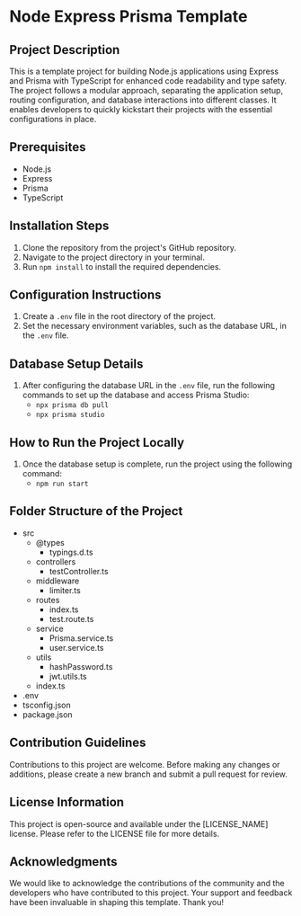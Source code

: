 # Node Express Prisma Template

## Project Description
This is a template project for building Node.js applications using Express and Prisma with TypeScript for enhanced code readability and type safety. The project follows a modular approach, separating the application setup, routing configuration, and database interactions into different classes. It enables developers to quickly kickstart their projects with the essential configurations in place.

## Prerequisites
- Node.js
- Express
- Prisma
- TypeScript

## Installation Steps
1. Clone the repository from the project's GitHub repository.
2. Navigate to the project directory in your terminal.
3. Run `npm install` to install the required dependencies.

## Configuration Instructions
1. Create a `.env` file in the root directory of the project.
2. Set the necessary environment variables, such as the database URL, in the `.env` file.

## Database Setup Details
1. After configuring the database URL in the `.env` file, run the following commands to set up the database and access Prisma Studio:
   - `npx prisma db pull`
   - `npx prisma studio`

## How to Run the Project Locally
1. Once the database setup is complete, run the project using the following command:
   - `npm run start`

## Folder Structure of the Project
- src
  - @types
    - typings.d.ts
  - controllers
    - testController.ts
  - middleware
    - limiter.ts
  - routes
    - index.ts
    - test.route.ts
  - service
    - Prisma.service.ts
    - user.service.ts
  - utils
    - hashPassword.ts
    - jwt.utils.ts
  - index.ts
- .env
- tsconfig.json
- package.json


## Contribution Guidelines
Contributions to this project are welcome. Before making any changes or additions, please create a new branch and submit a pull request for review.

## License Information
This project is open-source and available under the [LICENSE_NAME] license. Please refer to the LICENSE file for more details.

## Acknowledgments
We would like to acknowledge the contributions of the community and the developers who have contributed to this project. Your support and feedback have been invaluable in shaping this template. Thank you!
